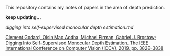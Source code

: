This repository contains my notes of papers in the area of depth prediction.

**keep updating...**

*digging into self-supervised monocular depth estimation.md*

[Clement Godard, Oisin Mac Aodha, Michael Firman, Gabriel J. Brostow; Digging Into Self-Supervised Monocular Depth Estimation. The IEEE International Conference on Computer Vision (ICCV), 2019, pp. 3828-3838](http://openaccess.thecvf.com/content_ICCV_2019/html/Godard_Digging_Into_Self-Supervised_Monocular_Depth_Estimation_ICCV_2019_paper.html)

